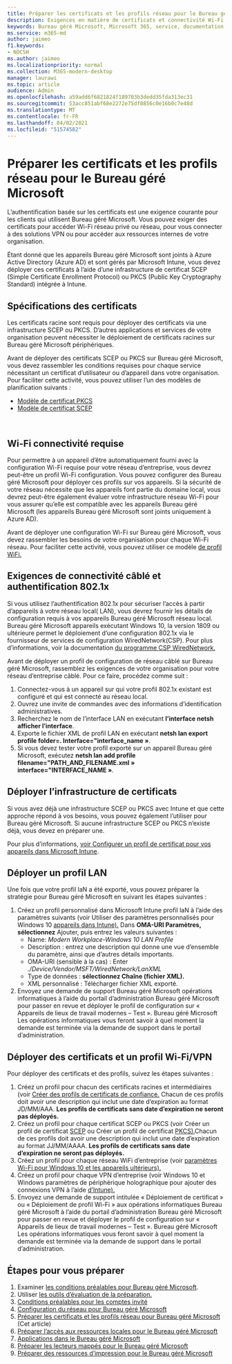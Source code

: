 ```yaml
---
title: Préparer les certificats et les profils réseau pour le Bureau géré Microsoft
description: Exigences en matière de certificats et connectivité Wi-Fi
keywords: Bureau géré Microsoft, Microsoft 365, service, documentation
ms.service: m365-md
author: jaimeo
f1.keywords:
- NOCSH
ms.author: jaimeo
ms.localizationpriority: normal
ms.collection: M365-modern-desktop
manager: laurawi
ms.topic: article
audience: Admin
ms.openlocfilehash: a59add6f6821824f189703b3dedd35fda313ec31
ms.sourcegitcommit: 53acc851abf68e2272e75df0856c0e16b0c7e48d
ms.translationtype: MT
ms.contentlocale: fr-FR
ms.lasthandoff: 04/02/2021
ms.locfileid: "51574582"
---
```

# <a name="prepare-certificates-and-network-profiles-for-microsoft-managed-desktop"></a>Préparer les certificats et les profils réseau pour le Bureau géré Microsoft  
 
L’authentification basée sur les certificats est une exigence courante pour les clients qui utilisent Bureau géré Microsoft. Vous pouvez exiger des certificats pour accéder Wi-Fi réseau privé ou réseau, pour vous connecter à des solutions VPN ou pour accéder aux ressources internes de votre organisation.   
 
Étant donné que les appareils Bureau géré Microsoft sont joints à Azure Active Directory (Azure AD) et sont gérés par Microsoft Intune, vous devez déployer ces certificats à l’aide d’une infrastructure de certificat SCEP (Simple Certificate Enrollment Protocol) ou PKCS (Public Key Cryptography Standard) intégrée à Intune.    
 
## <a name="certificate-requirements"></a>Spécifications des certificats 
 
Les certificats racine sont requis pour déployer des certificats via une infrastructure SCEP ou PKCS. D’autres applications et services de votre organisation peuvent nécessiter le déploiement de certificats racines sur Bureau géré Microsoft périphériques.    
 
Avant de déployer des certificats SCEP ou PKCS sur Bureau géré Microsoft, vous devez rassembler les conditions requises pour chaque service nécessitant un certificat d’utilisateur ou d’appareil dans votre organisation. Pour faciliter cette activité, vous pouvez utiliser l’un des modèles de planification suivants :  
 
- [Modèle de certificat PKCS](https://github.com/MicrosoftDocs/microsoft-365-docs/raw/public/microsoft-365/managed-desktop/get-ready/downloads/PKCS-certificate-template.xlsx) 
- [Modèle de certificat SCEP](https://github.com/MicrosoftDocs/microsoft-365-docs/raw/public/microsoft-365/managed-desktop/get-ready/downloads/SCEP-certificate-template.xlsx)

  
## <a name="wi-fi-connectivity-requirements"></a>Wi-Fi connectivité requise

Pour permettre à un appareil d’être automatiquement fourni avec la configuration Wi-Fi requise pour votre réseau d’entreprise, vous devrez peut-être un profil Wi-Fi configuration. Vous pouvez configurer des Bureau géré Microsoft pour déployer ces profils sur vos appareils. Si la sécurité de votre réseau nécessite que les appareils font partie du domaine local, vous devrez peut-être également évaluer votre infrastructure réseau Wi-Fi pour vous assurer qu’elle est compatible avec les appareils Bureau géré Microsoft (les appareils Bureau géré Microsoft sont joints uniquement à Azure AD). 
 
Avant de déployer une configuration Wi-Fi sur Bureau géré Microsoft, vous devez rassembler les besoins de votre organisation pour chaque Wi-Fi réseau. Pour faciliter cette activité, vous pouvez utiliser ce modèle [de profil WiFi.](https://github.com/MicrosoftDocs/microsoft-365-docs/raw/public/microsoft-365/managed-desktop/get-ready/downloads/WiFi-profile-template.xlsx)
 
 
## <a name="wired-connectivity-requirements-and-8021x-authentication"></a>Exigences de connectivité câblé et authentification 802.1x 
 
Si vous utilisez l’authentification 802.1x pour sécuriser l’accès à partir d’appareils à votre réseau local( LAN), vous devrez fournir les détails de configuration requis à vos appareils Bureau géré Microsoft réseau local. Bureau géré Microsoft appareils exécutant Windows 10, la version 1809 ou ultérieure permet le déploiement d’une configuration 802.1x via le fournisseur de services de configuration WiredNetwork(CSP). Pour plus d’informations, voir la documentation [du programme CSP WiredNetwork.](/windows/client-management/mdm/wirednetwork-csp) 
 
Avant de déployer un profil de configuration de réseau câblé sur Bureau géré Microsoft, rassemblez les exigences de votre organisation pour votre réseau d’entreprise câblé. Pour ce faire, procédez comme suit : 
 
 
1. Connectez-vous à un appareil sur qui votre profil 802.1x existant est configuré et qui est connecté au réseau local.  
2. Ouvrez une invite de commandes avec des informations d’identification administratives. 
3. Recherchez le nom de l’interface LAN en exécutant **l’interface netsh afficher l’interface**. 
4. Exporte le fichier XML de profil LAN en exécutant **netsh lan export profile folder=.  Interface="interface_name »**. 
5. Si vous devez tester votre profil exporté sur un appareil Bureau géré Microsoft, exécutez **netsh lan add profile filename="PATH_AND_FILENAME.xml » interface="INTERFACE_NAME »**. 
 
 
## <a name="deploy-certificate-infrastructure"></a>Déployer l’infrastructure de certificats  
 
Si vous avez déjà une infrastructure SCEP ou PKCS avec Intune et que cette approche répond à vos besoins, vous pouvez également l’utiliser pour Bureau géré Microsoft. Si aucune infrastructure SCEP ou PKCS n’existe déjà, vous devez en préparer une.  
 
Pour plus d’informations, [voir Configurer un profil de certificat pour vos appareils dans Microsoft Intune](/intune/certificates-configure). 
 
 
 
## <a name="deploy-a-lan-profile"></a>Déployer un profil LAN 
 
Une fois que votre profil laN a été exporté, vous pouvez préparer la stratégie pour Bureau géré Microsoft en suivant les étapes suivantes :   
 
1. Créez un profil personnalisé dans Microsoft Intune profil laN à l’aide des paramètres suivants (voir Utiliser des paramètres personnalisés pour Windows 10 [appareils dans Intune).](/intune/custom-settings-windows-10) Dans **OMA-URI Paramètres,** **sélectionnez** Ajouter, puis entrez les valeurs suivantes : 
    - Name: *Modern Workplace-Windows 10 LAN Profile* 
    - Description : entrez une description qui donne une vue d’ensemble du paramètre, ainsi que d’autres détails importants. 
    - OMA-URI (sensible à la cas) : Enter *./Device/Vendor/MSFT/WiredNetwork/LanXML*
    - Type de données : **sélectionnez Chaîne (fichier XML).** 
    - XML personnalisé : Télécharger fichier XML exporté.
2. Envoyez une demande de support Bureau géré Microsoft opérations informatiques à l’aide du portail d’administration Bureau géré Microsoft pour passer en revue et déployer le profil de configuration sur « Appareils de lieux de travail modernes – Test ». Bureau géré Microsoft Les opérations informatiques vous feront savoir à quel moment la demande est terminée via la demande de support dans le portail d’administration.
 
## <a name="deploy-certificates-and-wi-fivpn-profile"></a>Déployer des certificats et un profil Wi-Fi/VPN 
 
 
Pour déployer des certificats et des profils, suivez les étapes suivantes :

1. Créez un profil pour chacun des certificats racines et intermédiaires (voir [Créer des profils de certificats de confiance.](/intune/protect/certificates-configure#step-3-create-trusted-certificate-profiles) Chacun de ces profils doit avoir une description qui inclut une date d’expiration au format JD/MM/AAA. **Les profils de certificats sans date d’expiration ne seront pas déployés.**
2. Créez un profil pour chaque certificat SCEP ou PKCS (voir Créer un profil de certificat [SCEP](/intune/protect/certificates-scep-configure#create-a-scep-certificate-profile) ou Créer un profil de certificat [PKCS).](/intune/protect/certficates-pfx-configure#create-a-pkcs-certificate-profile)Chacun de ces profils doit avoir une description qui inclut une date d’expiration au format JJ/MM/AAAA. **Les profils de certificats sans date d’expiration ne seront pas déployés.**
3. Créez un profil pour chaque réseau WiFi d’entreprise (voir [paramètres Wi-Fi pour Windows 10 et les appareils ultérieurs).](/intune/wi-fi-settings-windows)
4. Créez un profil pour chaque VPN d’entreprise (voir Windows 10 et Windows paramètres de périphérique holographique pour ajouter des connexions VPN à l’aide [d’Intune).](/intune/vpn-settings-windows-10)
5. Envoyez une demande de support intitulée « Déploiement de certificat » ou « Déploiement de profil Wi-Fi » aux opérations informatiques Bureau géré Microsoft à l’aide du portail d’administration Bureau géré Microsoft pour passer en revue et déployer le profil de configuration sur « Appareils de lieux de travail modernes – Test ». Bureau géré Microsoft Les opérations informatiques vous feront savoir à quel moment la demande est terminée via la demande de support dans le portail d’administration. 
 
## <a name="steps-to-get-ready"></a>Étapes pour vous préparer

1. Examiner [les conditions préalables pour Bureau géré Microsoft](prerequisites.md).
2. Utiliser [les outils d’évaluation de la préparation.](readiness-assessment-tool.md)
3. [Conditions préalables pour les comptes invité](guest-accounts.md)
4. [Configuration du réseau pour Bureau géré Microsoft](network.md)
5. [Préparer les certificats et les profils réseau pour Bureau géré Microsoft](certs-wifi-lan.md) (Cet article)
6. [Préparer l’accès aux ressources locales pour le Bureau géré Microsoft](authentication.md)
7. [Applications dans le Bureau géré Microsoft](apps.md)
8. [Préparer les lecteurs mappés pour le Bureau géré Microsoft](mapped-drives.md)
9. [Préparer des ressources d’impression pour le Bureau géré Microsoft](printing.md) 

